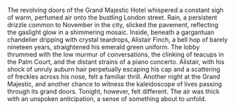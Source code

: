 The revolving doors of the Grand Majestic Hotel whispered a constant sigh of warm, perfumed air onto the bustling London street.  Rain, a persistent drizzle common to November in the city, slicked the pavement, reflecting the gaslight glow in a shimmering mosaic. Inside, beneath a gargantuan chandelier dripping with crystal teardrops, Alistair Finch, a bell hop of barely nineteen years, straightened his emerald green uniform.  The lobby thrummed with the low murmur of conversations, the clinking of teacups in the Palm Court, and the distant strains of a piano concerto. Alistair, with his shock of unruly auburn hair perpetually escaping his cap and a scattering of freckles across his nose, felt a familiar thrill.  Another night at the Grand Majestic, and another chance to witness the kaleidoscope of lives passing through its grand doors.  Tonight, however, felt different. The air was thick with an unspoken anticipation, a sense of something about to unfold.
